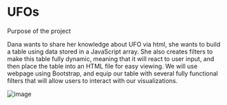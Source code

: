 # UFOs

Purpose of the project

Dana wants to share her knowledge about UFO via html, she wants to build a table using data stored in a JavaScript array. She also creates filters to make this table fully dynamic, meaning that it will react to user input, and then place the table into an HTML file for easy viewing. We will use webpage using Bootstrap, and equip our table with several fully functional filters that will allow users to interact with our visualizations.

 ![image](https://user-images.githubusercontent.com/49285767/187013530-73627e76-0dac-4c65-ab40-a31796c9e9b4.png)

